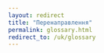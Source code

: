 ```yaml
---
layout: redirect
title: "Перенаправлення"
permalink: glossary.html
redirect_to: /uk/glossary
---
```

